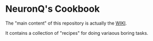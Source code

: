 # NeuronQ's Cookbook

The "main content" of this repository is actually the [WIKI](https://github.com/NeuronQ/cookbook/wiki).

It contains a collection of "recipes" for doing variaous boring tasks.
